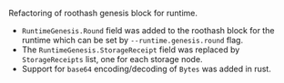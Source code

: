 Refactoring of roothash genesis block for runtime.

- `RuntimeGenesis.Round` field was added to the roothash block for the runtime
which can be set by `--runtime.genesis.round` flag.
- The `RuntimeGenesis.StorageReceipt` field was replaced by `StorageReceipts` list,
one for each storage node.
- Support for `base64` encoding/decoding of `Bytes` was added in rust.